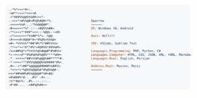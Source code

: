 <a href="https://github.com/sparrolil/sparrolil">
  <picture>
    <source media="(prefers-color-scheme: dark)" srcset="https://raw.githubusercontent.com/sparrolil/sparrolil/main/dark_mode.svg">
    <img alt="Sparrow's GitHub Profile README" src="https://raw.githubusercontent.com/sparrolil/sparrolil/main/light_mode.svg">
  </picture>
</a>
